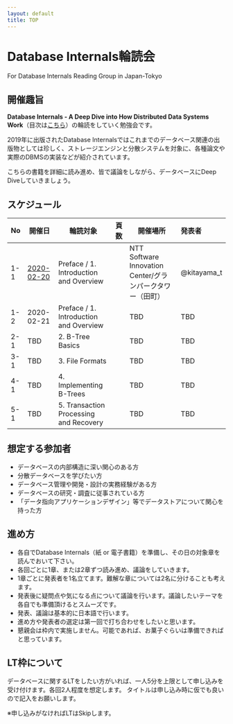 ```yaml
---
layout: default
title: TOP
---
```


# Database Internals輪読会
For Database Internals Reading Group in Japan-Tokyo

## 開催趣旨
**Database Internals - A Deep Dive into How Distributed Data Systems Work**（目次は[こちら](https://www.oreilly.com/library/view/database-internals/9781492040330/)）の輪読をしていく勉強会です。

2019年に出版されたDatabase Internalsではこれまでのデータベース関連の出版物としては珍しく、ストレージエンジンと分散システムを対象に、各種論文や実際のDBMSの実装などが紹介されています。

こちらの書籍を詳細に読み進め、皆で議論をしながら、データベースにDeep Diveしていきましょう。

## スケジュール

|No|開催日|輪読対象|頁数|開催場所|発表者|
|-----|-----|-----|-----|-----|:-----|
|1-1|[2020-02-20](./No01/20200220/agenda.html)|Preface / 1. Introduction and Overview||NTT Software Innovation Center/グランパークタワー（田町）|@kitayama_t|
|1-2|2020-02-21|Preface / 1. Introduction and Overview||TBD|TBD|
|2-1|TBD|2. B-Tree Basics||TBD|TBD|
|3-1|TBD|3. File Formats||TBD|TBD|
|4-1|TBD|4. Implementing B-Trees||TBD|TBD|
|5-1|TBD|5. Transaction Processing and Recovery||TBD|TBD|


## 想定する参加者

- データベースの内部構造に深い関心のある方
- 分散データベースを学びたい方
- データベース管理や開発・設計の実務経験がある方
- データベースの研究・調査に従事されている方
- 「データ指向アプリケーションデザイン」等でデータストアについて関心を持った方

## 進め方

- 各自でDatabase Internals（紙 or 電子書籍）を準備し、その日の対象章を読んでおいて下さい。
- 各回ごとに1章、または2章ずつ読み進め、議論をしていきます。
- 1章ごとに発表者を1名立てます。難解な章については2名に分けることも考えます。
- 発表後に疑問点や気になる点について議論を行います。議論したいテーマを各自でも準備頂けるとスムーズです。
- 発表、議論は基本的に日本語で行います。
- 進め方や発表者の選定は第一回で打ち合わせをしたいと思います。
- 懇親会は枠内で実施しません。可能であれば、お菓子ぐらいは準備できればと思っています。

## LT枠について
データベースに関するLTをしたい方がいれば、一人5分を上限として申し込みを受け付けます。各回2人程度を想定します。
タイトルは申し込み時に仮でも良いので記入をお願いします。

※申し込みがなければLTはSkipします。
